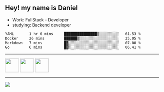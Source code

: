 ## Hey! my name is Daniel

- Work: FullStack - Developer
- studying: Backend developer

<!--START_SECTION:waka-->

```txt
YAML       1 hr 6 mins     ███████████████▒░░░░░░░░░   61.53 %
Docker     26 mins         ██████▒░░░░░░░░░░░░░░░░░░   25.05 %
Markdown   7 mins          █▓░░░░░░░░░░░░░░░░░░░░░░░   07.00 %
Go         6 mins          █▓░░░░░░░░░░░░░░░░░░░░░░░   06.41 %
```

<!--END_SECTION:waka-->
    

<hr>
<div>
    <img height="45" src="https://img.icons8.com/color/48/000000/nodejs.png"/>
    <img height="45" src="https://www.vectorlogo.zone/logos/golang/golang-ar21.svg">
    <img height="45" src="https://www.vectorlogo.zone/logos/nestjs/nestjs-icon.svg">
</div>
<hr>
<div>
    <a href="https://www.linkedin.com/in/daniel-lucas-bb7b82193/" target="_blank">
        <img src="https://img.shields.io/badge/LinkedIn-0077B5?style=for-the-badge&logo=linkedin&logoColor=white">
    </a>
</div>
